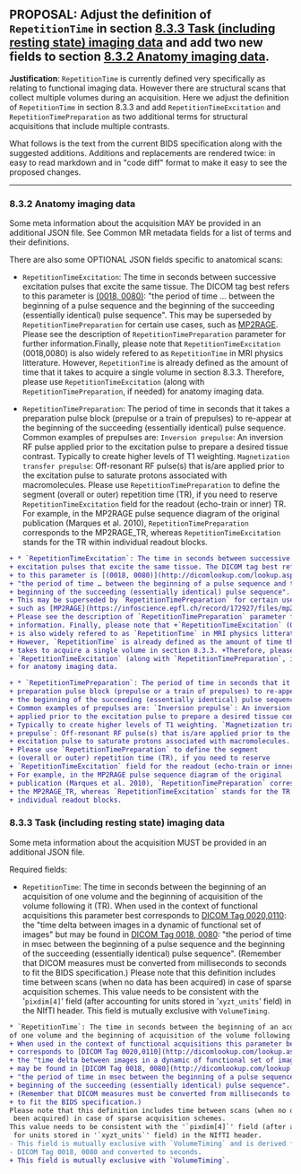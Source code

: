 ## **PROPOSAL**: Adjust the definition of `RepetitionTime` in section [8.3.3 Task (including resting state) imaging data](https://docs.google.com/document/d/1HFUkAEE-pB-angVcYe6pf_-fVf4sCpOHKesUvfb8Grc/edit#bookmark=id.jm7qgqg5x2on) and add two new fields to section [8.3.2 Anatomy imaging data](https://docs.google.com/document/d/1HFUkAEE-pB-angVcYe6pf_-fVf4sCpOHKesUvfb8Grc/edit#bookmark=id.3pszfzgi4dpj).

**Justification**: `RepetitionTime` is currently defined very specifically as relating to functional imaging data.
However there are structural scans that collect multiple volumes during an acquisition.
Here we adjust the definition of `RepetitionTime` in section 8.3.3 and add `RepetitionTimeExcitation` and `RepetitionTimePreparation` as two additional terms for structural acquisitions that include multiple contrasts.

What follows is the text from the current BIDS specification along with the suggested additions.
Additions and replacements are rendered twice: in easy to read markdown and in "code diff" format to make it easy to see the proposed changes.

---

### 8.3.2 Anatomy imaging data

Some meta information about the acquisition MAY be provided in an additional JSON file.
See Common MR metadata fields for a list of terms and their definitions.

There are also some OPTIONAL JSON fields specific to anatomical scans:

* `RepetitionTimeExcitation`: The time in seconds between successive excitation pulses that excite the same tissue. The DICOM tag best refers to this parameter is [(0018, 0080)](http://dicomlookup.com/lookup.asp?sw=Tnumber&q=(0018,0080)): "the period of time … between the beginning of a pulse sequence and the beginning of the succeeding (essentially identical) pulse sequence". This may be superseded by `RepetitionTimePreparation` for certain use cases, such as [MP2RAGE](https://infoscience.epfl.ch/record/172927/files/mp2rage.pdf). Please see the description of `RepetitionTimePreparation` parameter for further information.Finally, please note that `RepetitionTimeExcitation` (0018,0080) is also widely refered to as `RepetitionTime` in MRI physics litterature. However, `RepetitionTime` is already defined as the amount of time that it takes to acquire a single volume in section 8.3.3. Therefore, please use `RepetitionTimeExcitation` (along with `RepetitionTimePreparation`, if needed) for anatomy imaging data.

* `RepetitionTimePreparation`: The period of time in seconds that it takes a preparation pulse block (prepulse or a train of prepulses) to re-appear at the beginning of the succeeding (essentially identical) pulse sequence. Common examples of prepulses are:
   `Inversion prepulse`: An inversion RF pulse
   applied prior to the excitation pulse to prepare a desired tissue contrast. Typically
   to create higher levels of T1 weighting.
   `Magnetization transfer prepulse`: Off-resonant RF pulse(s)
   that is/are applied prior to the excitation pulse to saturate protons associated with
   macromolecules.
Please use `RepetitionTimePreparation` to define the segment (overall or outer) repetition time (TR), if you need to reserve `RepetitionTimeExcitation` field for the readout (echo-train or inner) TR. For example, in the MP2RAGE pulse sequence diagram of the original publication (Marques et al. 2010), `RepetitionTimePreparation` corresponds to the MP2RAGE_TR, whereas `RepetitionTimeExcitation` stands for the TR within individual readout blocks.

```diff
+ * `RepetitionTimeExcitation`: The time in seconds between successive
+ excitation pulses that excite the same tissue. The DICOM tag best refers
+ to this parameter is [(0018, 0080)](http://dicomlookup.com/lookup.asp?sw=Tnumber&q=(0018,0080)): 
+ "the period of time … between the beginning of a pulse sequence and the
+ beginning of the succeeding (essentially identical) pulse sequence".
+ This may be superseded by `RepetitionTimePreparation` for certain use cases,
+ such as [MP2RAGE](https://infoscience.epfl.ch/record/172927/files/mp2rage.pdf).
+ Please see the description of `RepetitionTimePreparation` parameter for further
+ information. Finally, please note that +`RepetitionTimeExcitation` (0018,0080)
+ is also widely refered to as `RepetitionTime` in MRI physics litterature.
+ However, `RepetitionTime` is already defined as the amount of time that it
+ takes to acquire a single volume in section 8.3.3. +Therefore, please use
+ `RepetitionTimeExcitation` (along with `RepetitionTimePreparation`, if needed)
+ for anatomy imaging data.

+ * `RepetitionTimePreparation`: The period of time in seconds that it takes a
+ preparation pulse block (prepulse or a train of prepulses) to re-appear at
+ the beginning of the succeeding (essentially identical) pulse sequence.
+ Common examples of prepulses are: `Inversion prepulse`: An inversion RF pulse
+ applied prior to the excitation pulse to prepare a desired tissue contrast.
+ Typically to create higher levels of T1 weighting. `Magnetization transfer
+ prepulse`: Off-resonant RF pulse(s) that is/are applied prior to the
+ excitation pulse to saturate protons associated with macromolecules.
+ Please use `RepetitionTimePreparation` to define the segment
+ (overall or outer) repetition time (TR), if you need to reserve
+ `RepetitionTimeExcitation` field for the readout (echo-train or inner) TR.
+ For example, in the MP2RAGE pulse sequence diagram of the original
+ publication (Marques et al. 2010), `RepetitionTimePreparation` corresponds to
+ the MP2RAGE_TR, whereas `RepetitionTimeExcitation` stands for the TR within
+ individual readout blocks.
```

### 8.3.3 Task (including resting state) imaging data

Some meta information about the acquisition MUST be provided in an additional JSON file.

Required fields:

* `RepetitionTime`: The time in seconds between the beginning of an acquisition of one volume and the beginning of acquisition of the volume following it (TR).
When used in the context of functional acquisitions this parameter best corresponds to [DICOM Tag 0020,0110](http://dicomlookup.com/lookup.asp?sw=Tnumber&q=(0020,0110)): the "time delta between images in a dynamic of functional set of images" but may be found in [DICOM Tag 0018, 0080](http://dicomlookup.com/lookup.asp?sw=Tnumber&q=(0018,0080)): "the period of time in msec between the beginning of a pulse sequence and the beginning of the succeeding (essentially identical) pulse sequence".
(Remember that DICOM measures must be converted from milliseconds to seconds to fit the BIDS specification.)
Please note that this definition includes time between scans (when no data has been acquired) in case of sparse acquisition schemes.
This value needs to be consistent with the '`pixdim[4]`' field (after accounting for units stored in '`xyzt_units`' field) in the NIfTI header.
This field is mutually exclusive with `VolumeTiming`.

```diff
* `RepetitionTime`: The time in seconds between the beginning of an acquisition
of one volume and the beginning of acquisition of the volume following it (TR).
+ When used in the context of functional acquisitions this parameter best
+ corresponds to [DICOM Tag 0020,0110](http://dicomlookup.com/lookup.asp?sw=Tnumber&q=(0020,0110)):
+ the "time delta between images in a dynamic of functional set of images" but
+ may be found in [DICOM Tag 0018, 0080](http://dicomlookup.com/lookup.asp?sw=Tnumber&q=(0018,0080)):
+ "the period of time in msec between the beginning of a pulse sequence and the
+ beginning of the succeeding (essentially identical) pulse sequence".
+ (Remember that DICOM measures must be converted from milliseconds to seconds
+ to fit the BIDS specification.)
Please note that this definition includes time between scans (when no data has
 been acquired) in case of sparse acquisition schemes.
This value needs to be consistent with the '`pixdim[4]`' field (after accounting
 for units stored in '`xyzt_units`' field) in the NIfTI header.
- This field is mutually exclusive with `VolumeTiming` and is derived from
- DICOM Tag 0018, 0080 and converted to seconds.
+ This field is mutually exclusive with `VolumeTiming`.
```
